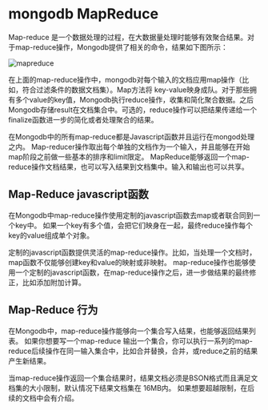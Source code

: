 # mongodb MapReduce

Map-reduce 是一个数据处理的过程，在大数据量处理时能够有效聚合结果。对于map-reduce操作，Mongodb提供了相关的命令，结果如下图所示：

![mapreduce](https://docs.mongodb.org/manual/_images/map-reduce.png)

在上面的map-reduce操作中，mongodb对每个输入的文档应用map操作（比如，符合过滤条件的数据文档集）。Map方法将 key-value映身成队。对于那些拥有多个value的key值，Mongodb执行reduce操作，收集和简化聚合数据。之后Mongodb存储result在文档集合中。可选的，reduce操作可以把结果传递给一个finalize函数进一步的简化或者处理聚合的结果。

在Mongodb中的所有map-reduce都是Javascript函数并且运行在mongod处理之内。 Map-reducer操作取出每个单独的文档作为一个输入，并且能够在开始map阶段之前做一些基本的排序和limit限定。 MapReduce能够返回一个map-reduce操作文档结果，也可以写入结果到文档集中。输入和输出也可以共享。


## Map-Reduce javascript函数

在Mongodb中map-reduce操作使用定制的javascript函数去map或者联合同到一个key中。 如果一个key有多个值，会把它们映身在一起，最终reduce操作每个key的value组成单个对象。

定制的javascript函数提供灵活的map-reduce操作。比如，当处理一个文档时，map函数不仅能够创建key和value的映射或非映射。 map-reduce操作也能够使用一个定制的javascript函数，在map-reduce操作之后，进一步做结果的最终修正，比如添加附加计算。

## Map-Reduce 行为

在Mongodb中，map-reduce操作能够向一个集合写入结果，也能够返回结果列表。 如果你想要写一个map-reduce 输出一个集合，你可以执行一系列的map-reduce后续操作在同一输入集合中，比如合并替换，合并，或reduce之前的结果产生新结果。

当map-reduce操作返回一个集合结果时，结果文档必须是BSON格式而且满足文档集的大小限制，默认情况下结果文档集在 16MB内。 如果想要超越限制，在后续的文档中会有介绍。








